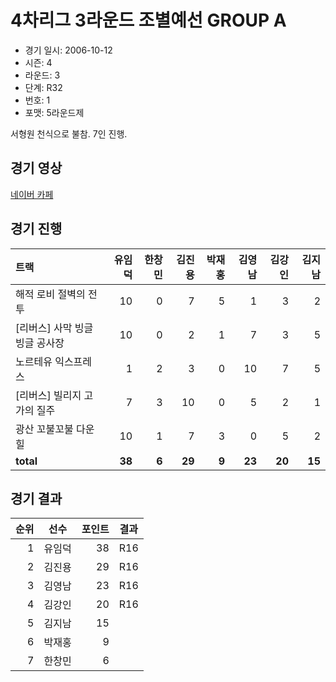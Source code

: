 # 4차리그 3라운드 조별예선 GROUP A

- 경기 일시: 2006-10-12
- 시즌: 4
- 라운드: 3
- 단계: R32
- 번호: 1
- 포맷: 5라운드제



서형원 천식으로 불참. 7인 진행.

## 경기 영상
[네이버 카페](https://cafe.naver.com/leaguekart/67)

## 경기 진행

| 트랙 | 유임덕 | 한창민 | 김진용 | 박재홍 | 김영남 | 김강인 | 김지남 |
|:---|---:|---:|---:|---:|---:|---:|---:|
| 해적 로비 절벽의 전투 | 10 | 0 | 7 | 5 | 1 | 3 | 2 |
| [리버스] 사막 빙글빙글 공사장 | 10 | 0 | 2 | 1 | 7 | 3 | 5 |
| 노르테유 익스프레스 | 1 | 2 | 3 | 0 | 10 | 7 | 5 |
| [리버스] 빌리지 고가의 질주 | 7 | 3 | 10 | 0 | 5 | 2 | 1 |
| 광산 꼬불꼬불 다운힐 | 10 | 1 | 7 | 3 | 0 | 5 | 2 |
| __total__ | __38__ | __6__ | __29__ | __9__ | __23__ | __20__ | __15__ |




## 경기 결과

| 순위 | 선수 | 포인트 | 결과 |
|---:|:---:|---:|:---:|
| 1 | 유임덕 | 38 | R16 |
| 2 | 김진용 | 29 | R16 |
| 3 | 김영남 | 23 | R16 |
| 4 | 김강인 | 20 | R16 |
| 5 | 김지남 | 15 |  |
| 6 | 박재홍 | 9 |  |
| 7 | 한창민 | 6 |  |

